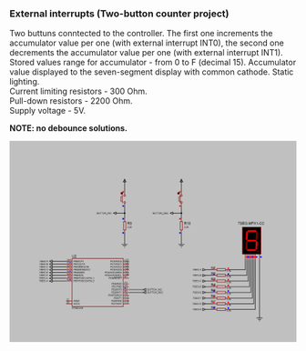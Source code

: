 ### External interrupts (Two-button counter project)

Two buttuns conntected to the controller. The first one increments the accumulator value per one (with external interrupt INT0), the second one decrements the accumulator value per one (with external interrupt INT1). 
Stored values range for accumulator - from 0 to F (decimal 15). Accumulator value displayed to the seven-segment display with common cathode. Static lighting.  
Current limiting resistors - 300 Ohm.  
Pull-down resistors - 2200 Ohm.  
Supply voltage - 5V.  

**NOTE: no debounce solutions.**  

<img src="Proteus/scheme.BMP">
